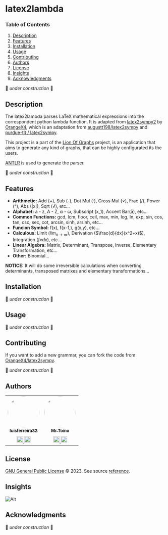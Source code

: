 # latex2lambda

### Table of Contents

<ol>
  <li><a href="#description">Description</a></li>
  <li><a href="#features">Features</a></li>
  <li><a href="#installation">Installation</a></li>
  <li><a href="#usage">Usage</a></li>
  <li><a href="#contributing">Contributing</a></li>
  <li><a href="#authors">Authors</a></li>
  <li><a href="#license">License</a></li>
  <li><a href="#insights">Insights</a></li>
  <li><a href="#acknowledgments">Acknowledgments</a></li>
</ol>

🚧 *under construction* 🚧

## Description

The latex2lambda parses LaTeX mathematical expressions into the correspondent python lambda function. It is adapted from [latex2sympy2](https://github.com/OrangeX4/latex2sympy) by [OrangeX4](https://github.com/OrangeX4), which is an adaptation from [augustt198/latex2sympy](https://github.com/augustt198/latex2sympy) and [purdue-tlt / latex2sympy](https://github.com/purdue-tlt/latex2sympy).


This project is a part of the [Lion Of Graphs](https://github.com/MrToino/lion-of-graphs) project, is an application that aims to generate any kind of graphs, that can be highly configurated its the users.

[ANTLR](http://www.antlr.org/) is used to generate the parser.

🚧 *under construction* 🚧

## Features

* **Arithmetic:** Add (+), Sub (-), Dot Mul (·), Cross Mul (×), Frac (/), Power (^), Abs (|x|), Sqrt (√), etc...
* **Alphabet:** a - z, A - Z, α - ω, Subscript (x_1), Accent Bar(ā), etc...
* **Common Functions:** gcd, lcm, floor, ceil, max, min, log, ln, exp, sin, cos, tan, csc, sec, cot, arcsin, sinh, arsinh, etc...
* **Funcion Symbol:** f(x), f(x-1,), g(x,y), etc...
* **Calculous:** Limit ($lim_{n\to\infty}$), Derivation ($\frac{d}{dx}(x^2+x)$), Integration ($\int xdx$), etc...
* **Linear Algebra:** Matrix, Determinant, Transpose, Inverse, Elementary Transformation, etc...
* **Other:** Binomial...

**NOTICE:** It will do some irreversible calculations when converting determinants, transposed matrixes and elementary transformations...

## Installation

🚧 *under construction* 🚧

## Usage

🚧 *under construction* 🚧

## Contributing

If you want to add a new grammar, you can fork the code from [OrangeX4/latex2sympy](https://github.com/OrangeX4/latex2sympy).

🚧 *under construction* 🚧

## Authors

<table>
  <tbody>
    <tr>
      <td align="center">
        <a href="https://github.com/luisferreira32">
          <img src="https://github.com/luisferreira32.png" width="100px" style="border-radius:100%"/>
          <br /><sub><b>luisferreira32</b></sub><br />
        </a>
        <a href="https://www.linkedin.com/in/lu%C3%ADs-morgado-ferreira-90a558142/" title="LinkedIn">
        <img src="https://cdn.jsdelivr.net/gh/dmhendricks/signature-social-icons/icons/round-flat-filled/50px/linkedin.png" width="20" style="margin-top:10px"/>
        </a>
        <a href="https://discord.com/users/279263718486048768" title="Discord">
        <img src="https://cdn.jsdelivr.net/gh/dmhendricks/signature-social-icons/icons/round-flat-filled/50px/discord.png" width="20" style="margin-top:10px"/>
        </a>
      </td>
      <td align="center">
        <a href="https://github.com/MrToino">
          <img src="https://github.com/MrToino.png" width="100px;" style="border-radius:100%"/>
          <br /><sub><b>Mr Toino</b></sub><br />
        </a>
        <a href="https://www.linkedin.com/in/ant%C3%B3nio-medeiros-fernandes/" title="LinkedIn">
        <img src="https://cdn.jsdelivr.net/gh/dmhendricks/signature-social-icons/icons/round-flat-filled/50px/linkedin.png" width="20" style="margin-top:10px"/>
        </a>
        <a href="https://discord.com/users/318061313374814219" title="Discord">
        <img src="https://cdn.jsdelivr.net/gh/dmhendricks/signature-social-icons/icons/round-flat-filled/50px/discord.png" width="20" style="margin-top:10px"/>
        </a>
      </td>
    </tr>
  </tbody>
</table>


## License

[GNU General Public License](./LICENSE) © 2023. See source [reference](https://www.gnu.org/licenses/gpl-3.0.en.html).


## Insights


![Alt](https://repobeats.axiom.co/api/embed/d2e139e0ba04862d79bca8e35abaa9ad835bd297.svg "Repobeats analytics image")


## Acknowledgments

🚧 *under construction* 🚧
